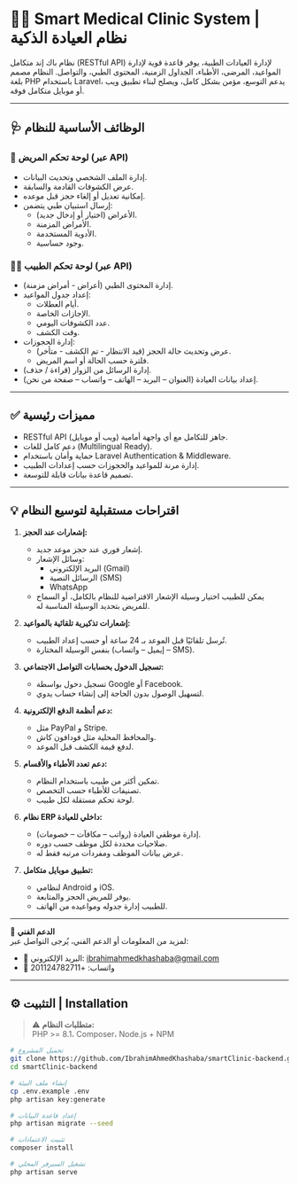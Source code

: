 # 👨‍⚕️ Smart Medical Clinic System | نظام العيادة الذكية

نظام باك إند متكامل (RESTful API) لإدارة العيادات الطبية، يوفر قاعدة قوية لإدارة المواعيد، المرضى، الأطباء، الجداول الزمنية، المحتوى الطبي، والتواصل. النظام مصمم بلغة PHP باستخدام Laravel، يدعم التوسع، مؤمن بشكل كامل، ويصلح لبناء تطبيق ويب أو موبايل متكامل فوقه.

---

## 🩺 الوظائف الأساسية للنظام

### 👤 لوحة تحكم المريض (عبر API)
- إدارة الملف الشخصي وتحديث البيانات.
- عرض الكشوفات القادمة والسابقة.
- إمكانية تعديل أو إلغاء حجز قبل موعده.
- إرسال استبيان طبي يتضمن:
  - الأعراض (اختيار أو إدخال جديد).
  - الأمراض المزمنة.
  - الأدوية المستخدمة.
  - وجود حساسية.

### 🧑‍⚕️ لوحة تحكم الطبيب (عبر API)
- إدارة المحتوى الطبي (أعراض - أمراض مزمنة).
- إعداد جدول المواعيد:
  - أيام العطلات.
  - الإجازات الخاصة.
  - عدد الكشوفات اليومي.
  - وقت الكشف.
- إدارة الحجوزات:
  - عرض وتحديث حالة الحجز (قيد الانتظار - تم الكشف - متأخر).
  - فلترة حسب الحالة أو اسم المريض.
- إدارة الرسائل من الزوار (قراءة / حذف).
- إعداد بيانات العيادة (العنوان – البريد – الهاتف – واتساب – صفحة من نحن).

---

## ✅ مميزات رئيسية

- RESTful API جاهز للتكامل مع أي واجهة أمامية (ويب أو موبايل).
- دعم كامل للغات (Multilingual Ready).
- حماية وأمان باستخدام Laravel Authentication & Middleware.
- إدارة مرنة للمواعيد والحجوزات حسب إعدادات الطبيب.
- تصميم قاعدة بيانات قابلة للتوسعة.

---

## 💡 اقتراحات مستقبلية لتوسيع النظام

1. **إشعارات عند الحجز:**
   - إشعار فوري عند حجز موعد جديد.
   - وسائل الإشعار:
     - البريد الإلكتروني (Gmail)
     - الرسائل النصية (SMS)
     - WhatsApp
   - يمكن للطبيب اختيار وسيلة الإشعار الافتراضية للنظام بالكامل، أو السماح للمريض بتحديد الوسيلة المناسبة له.

2. **إشعارات تذكيرية تلقائية بالمواعيد:**
   - تُرسل تلقائيًا قبل الموعد بـ 24 ساعة أو حسب إعداد الطبيب.
   - بنفس الوسيلة المختارة (إيميل – واتساب – SMS).

3. **تسجيل الدخول بحسابات التواصل الاجتماعي:**
   - تسجيل دخول بواسطة Google أو Facebook.
   - لتسهيل الوصول بدون الحاجة إلى إنشاء حساب يدوي.

4. **دعم أنظمة الدفع الإلكترونية:**
   - مثل PayPal و Stripe.
   - والمحافظ المحلية مثل فودافون كاش.
   - لدفع قيمة الكشف قبل الموعد.

5. **دعم تعدد الأطباء والأقسام:**
   - تمكين أكثر من طبيب باستخدام النظام.
   - تصنيفات للأطباء حسب التخصص.
   - لوحة تحكم مستقلة لكل طبيب.

6. **نظام ERP داخلي للعيادة:**
   - إدارة موظفي العيادة (رواتب – مكافآت – خصومات).
   - صلاحيات محددة لكل موظف حسب دوره.
   - عرض بيانات الموظف ومفردات مرتبه فقط له.

7. **تطبيق موبايل متكامل:**
   - لنظامي Android و iOS.
   - يوفر للمريض الحجز والمتابعة.
   - للطبيب إدارة جدوله ومواعيده من الهاتف.

---

📩 **الدعم الفني**  
لمزيد من المعلومات أو الدعم الفني، يُرجى التواصل عبر:

- 📧 البريد الإلكتروني: ibrahimahmedkhashaba@gmail.com  
- 📱 واتساب: +201124782711

---

## ⚙️ التثبيت | Installation

> ⚠️ **متطلبات النظام:**  
> PHP >= 8.1، Composer، Node.js + NPM

```bash
# تحميل المشروع
git clone https://github.com/IbrahimAhmedKhashaba/smartClinic-backend.git
cd smartClinic-backend

# إنشاء ملف البيئة
cp .env.example .env
php artisan key:generate

# إعداد قاعدة البيانات
php artisan migrate --seed

# تثبيت الاعتمادات
composer install

# تشغيل السيرفر المحلي
php artisan serve
